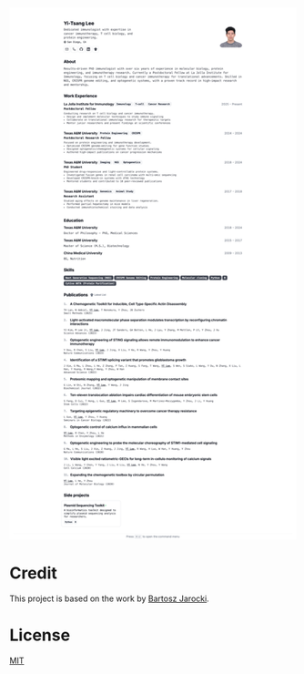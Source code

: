 ![cv](./public/Yitsang-cv-image.png)

# Credit

This project is based on the work by [Bartosz Jarocki](https://github.com/BartoszJarocki/cv).

# License

[MIT](https://choosealicense.com/licenses/mit/)
